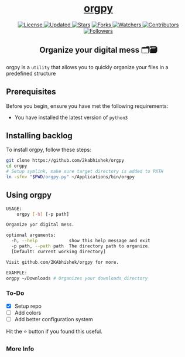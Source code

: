 <div align = "center">

<h1><a href="https://2kabhishek.github.io/orgpy">orgpy</a></h1>

<a href="https://github.com/2KAbhishek/orgpy/blob/master/LICENSE">
<img alt="License" src="https://img.shields.io/github/license/2kabhishek/orgpy?style=plastic&color=white&label=License"> </a>

<a href="https://github.com/2KAbhishek/orgpy/pulse">
<img alt="Updated" src="https://img.shields.io/github/last-commit/2kabhishek/orgpy?style=plastic&color=e30724&label=Updated"> </a>

<a href="https://github.com/2KAbhishek/orgpy/stargazers">
<img alt="Stars" src="https://img.shields.io/github/stars/2kabhishek/orgpy?style=plastic&color=00d451&label=Stars"></a>

<a href="https://github.com/2KAbhishek/orgpy/network/members">
<img alt="Forks" src="https://img.shields.io/github/forks/2kabhishek/orgpy?style=plastic&color=1688f0&label=Forks"> </a>

<a href="https://github.com/2KAbhishek/orgpy/watchers">
<img alt="Watchers" src="https://img.shields.io/github/watchers/2kabhishek/orgpy?style=plastic&color=ff5500&label=Watchers"> </a>

<a href="https://github.com/2KAbhishek/orgpy/graphs/contributors">
<img alt="Contributors" src="https://img.shields.io/github/contributors/2kabhishek/orgpy?style=plastic&color=f0f&label=Contributors"> </a>

<a href="https://github.com/2KAbhishek?tab=followers">
<img alt="Followers" src="https://img.shields.io/github/followers/2kabhishek?color=222&style=plastic&label=Followers"> </a>

<h2>Organize your digital mess 🗂️🗃️</h2>

</div>

orgpy is a `utility` that allows you to quickly organize your files in a predefined structure

## Prerequisites

Before you begin, ensure you have met the following requirements:

- You have installed the latest version of `python3`

## Installing backlog

To install orgpy, follow these steps:

```bash
git clone https://github.com/2kabhishek/orgpy
cd orgpy
# Setup symlink, make sure target directory is added to PATH
ln -sfnv "$PWD/orgpy.py" ~/Applications/bin/orgpy
```

## Using orgpy

```bash
USAGE:
    orgpy [-h] [-p path]

Organize yor digital mess.

optional arguments:
  -h, --help            show this help message and exit
  -p path, --path path  The directory path to organize.
  [Default: current working directory]

Visit github.com/2KAbhishek/orgpy for more.

EXAMPLE:
orgpy ~/Downloads # Organizes your downloads directory

```

### To-Do

- [x] Setup repo
- [ ] Add colors
- [ ] Add better configuration system

Hit the :star: button if you found this useful.

### More Info
